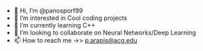 - 👋 Hi, I’m @panosporf99
- 👀 I’m interested in Cool coding projects 
- 🌱 I’m currently learning  C++ 
- 💞️ I’m looking to collaborate on Neural Networks/Deep Learning 
- 📫 How to reach me ->> p.arapis@acg.edu

<!---
panosporf99/panosporf99 is a ✨ special ✨ repository because its `README.md` (this file) appears on your GitHub profile.
You can click the Preview link to take a look at your changes.
--->
